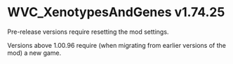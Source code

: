 # WVC_XenotypesAndGenes v1.74.25
 
Pre-release versions require resetting the mod settings.

Versions above 1.00.96 require (when migrating from earlier versions of the mod) a new game.